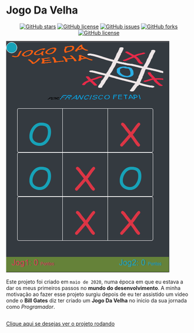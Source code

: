# Jogo Da Velha
<p align="center">
<a href="https://github.com/Francisco-Fetapi/jogo-da-velha-html-css-js/stargazers"><img alt="GitHub stars" src="https://img.shields.io/github/stars/Francisco-Fetapi/jogo-da-velha-html-css-js?style=plastic"></a>
<a href="https://github.com/Francisco-Fetapi/jogo-da-velha-html-css-js"><img alt="GitHub license" src="https://img.shields.io/badge/Exercise-For%20trainning-orange"></a>
<a href="https://github.com/Francisco-Fetapi/jogo-da-velha-html-css-js/issues"><img alt="GitHub issues" src="https://img.shields.io/github/issues/Francisco-Fetapi/jogo-da-velha-html-css-js?style=plastic"></a>
<a href="https://github.com/Francisco-Fetapi/jogo-da-velha-html-css-js/network"><img alt="GitHub forks" src="https://img.shields.io/github/forks/Francisco-Fetapi/jogo-da-velha-html-css-js?style=plastic"></a>
<a href="https://github.com/Francisco-Fetapi/jogo-da-velha-html-css-js"><img alt="GitHub license" src="https://img.shields.io/github/license/Francisco-Fetapi/jogo-da-velha-html-css-js?style=plastic"></a>
</p>

<img src="./asset3.PNG" />

Este projeto foi criado em `maio de 2020`, numa época em que eu estava a dar os meus primeiros passos no **mundo do desenvolvimento**. A minha motivação ao fazer esse projeto surgiu depois de eu ter assistido um video onde o **Bill Gates** diz ter criado um **Jogo Da Velha** no inicio da sua jornada como _Programador_.

##

<a href="https://francisco-fetapi.github.io/jogo-da-velha-html-css-js/">Clique aqui se desejas ver o projeto rodando<a/>
